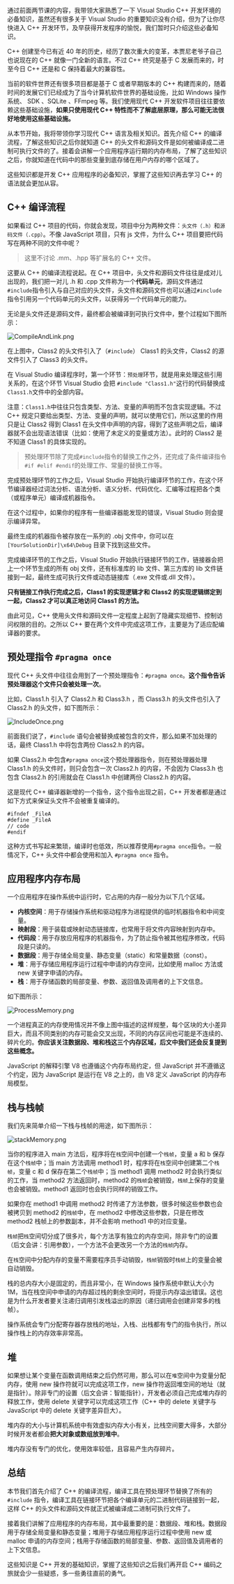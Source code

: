 通过前面两节课的内容，我带领大家熟悉了一下 Visual Studio C++ 开发环境的必备知识，虽然还有很多关于 Visual Studio 的重要知识没有介绍，但为了让你尽快进入 C++ 开发环节，及早获得开发程序的愉悦，我们暂时只介绍这些必备知识。

C++ 创建至今已有近 40 年的历史，经历了数次重大的变革，本贾尼老爷子自己也说现在的 C++ 就像一门全新的语言。不过 C++ 终究是基于 C 发展而来的，时至今日 C++ 还是和 C 保持着最大的兼容性。

当前的软件世界还有很多项目都是基于 C 或者早期版本的 C++ 构建而来的，随着时间的发展它们已经成为了当今计算机软件世界的基础设施，比如 Windows 操作系统、 SDK 、SQLite 、FFmpeg 等。我们使用现代 C++ 开发软件项目往往要依赖这些基础设施，**如果只使用现代 C++ 特性而不了解底层原理，那么可能无法很好地使用这些基础设施。**

从本节开始，我将带领你学习现代 C++ 语言及相关知识。首先介绍 C++ 的编译流程，了解这些知识之后你就知道 C++ 的头文件和源码文件是如何被编译成二进制可执行文件的了。接着会讲解一个应用程序运行期的内存布局，了解了这些知识之后，你就知道在代码中的那些变量到底存储在用户内存的哪个区域了。

这些知识都是开发 C++ 应用程序的必备知识，掌握了这些知识再去学习 C++ 的语法就会更加从容。

C++ 编译流程
--------

如果看过 C++ 项目的代码，你就会发现，项目中分为两种文件：`头文件（.h）`和`源码文件（.cpp）`。不像 JavaScript 项目，只有 js 文件，为什么 C++ 项目要把代码写在两种不同的文件中呢？

> 这里不讨论 .mm、.hpp 等扩展名的 C++ 文件。

这要从 C++ 的编译流程说起。在 C++ 项目中，头文件和源码文件往往是成对儿出现的，我们把一对儿 .h 和 .cpp 文件称为一个**代码单元**，源码文件通过`#include`指令引入与自己对应的头文件，头文件和源码文件也可以通过`#include`指令引用另一个代码单元的头文件，以获得另一个代码单元的能力。

无论是头文件还是源码文件，最终都会被编译到可执行文件中，整个过程如下图所示：

![CompileAndLink.png](https://p1-juejin.byteimg.com/tos-cn-i-k3u1fbpfcp/98fddb58747845248f70c9c9d06f1272~tplv-k3u1fbpfcp-jj-mark:1600:0:0:0:q75.image#?w=1034&h=1348&s=145535&e=png&b=fef8f8)

在上图中，Class2 的头文件引入了（`#include`） Class1 的头文件，Class2 的源文件引入了 Class3 的头文件。

在 Visual Studio 编译程序时，第一个环节：`预处理`环节，就是用来处理这些引用关系的，在这个环节 Visual Studio 会把 `#include "Class1.h"`这行的代码替换成`Class1.h`文件中的全部内容。

注意：`Class1.h`中往往只包含类型、方法、变量的声明而不包含实现逻辑。不过 C++ 规定只要给出类型、方法、变量的声明，就可以使用它们，所以这里的作用只是让 Class2 得到 Class1 在头文件中声明的内容，得到了这些声明之后，编译器就不会出现语法错误（比如：使用了未定义的变量或方法）。此时的 Class2 是不知道 Class1 的具体实现的。

> 预处理环节除了完成`#include`指令的替换工作之外，还完成了条件编译指令`#if #elif #endif`的处理工作、常量的替换工作等。

完成预处理环节的工作之后，Visual Studio 开始执行编译环节的工作，在这个环节编译器经过词法分析、语法分析、语义分析、代码优化、汇编等过程把各个类（或程序单元）编译成机器指令。

在这个过程中，如果你的程序有一些编译器能发现的错误，Visual Studio 则会提示编译异常。

最终生成的机器指令被存放在一系列的 .obj 文件中，你可以在`[YourSolutionDir]\x64\Debug` 目录下找到这些文件。

完成编译环节的工作之后，Visual Studio 开始执行链接环节的工作，链接器会把上一个环节生成的所有 obj 文件，还有标准库的 lib 文件、第三方库的 lib 文件链接到一起，最终生成可执行文件或动态链接库（.exe 文件或.dll 文件）。

**只有链接工作执行完成之后，Class1 的实现逻辑才和 Class2 的实现逻辑绑定到一起，Class2 才可以真正地访问 Class1 的方法。**

由此可见，C++ 使用头文件和源码文件一定程度上起到了隐藏实现细节、控制访问权限的目的。之所以 C++ 要在两个文件中完成这项工作，主要是为了适应配编译器的要求。

预处理指令 `#pragma once`
--------------------

现代 C++ 头文件中往往会用到了一个预处理指令：`#pragma once`。**这个指令告诉预处理器这个文件只会被处理一次**。

比如，Class1.h 引入了 Class2.h 和 Class3.h ，而 Class3.h 的头文件也引入了 Class2.h 的头文件，如下图所示：

![IncludeOnce.png](https://p6-juejin.byteimg.com/tos-cn-i-k3u1fbpfcp/24b7efb889524acaaed6deae525b2694~tplv-k3u1fbpfcp-jj-mark:1600:0:0:0:q75.image#?w=839&h=698&s=18613&e=png&b=fdfafa)

前面我们说了，`#include` 语句会被替换成被包含的文件，那么如果不加处理的话，最终 Class1.h 中将包含两份 Class2.h 的内容。

如果 Class2.h 中包含`#pragma once`这个预处理器指令，则在预处理器处理 Class1.h 的头文件时，则只会包含一次 Class2.h 的内容，不会因为 Class3.h 也包含 Class2.h 的引用就会在 Class1.h 中创建两份 Class2.h 的内容。

这是现代 C++ 编译器新增的一个指令，这个指令出现之前，C++ 开发者都是通过如下方式来保证头文件不会被重复编译的。

    #ifndef _FileA
    #define _FileA
    // code
    #endif
    

这种方式书写起来繁琐，编译时也低效，所以推荐使用`#pragma once`指令。一般情况下，C++ 头文件中都会使用和加入 `#pragma once` 指令。

应用程序内存布局
--------

一个应用程序在操作系统中运行时，它占用的内存一般分为以下几个区域。

*   **内核空间**：用于存储操作系统和驱动程序为进程提供的临时机器指令和中间变量。
*   **映射段**：用于装载或映射动态链接库，也常用于将文件内容映射到内存中。
*   **代码段**：用于存放应用程序的机器指令，为了防止指令被其他程序修改，代码段是只读的。
*   **数据段**：用于存储全局变量、静态变量（static）和常量数据（const）。
*   **堆**：用于存储应用程序运行过程中申请的内存空间，比如使用 malloc 方法或 new 关键字申请的内存。
*   **栈**：用于存储函数的局部变量、参数、返回值及调用者的上下文信息。

如下图所示：

![ProcessMemory.png](https://p9-juejin.byteimg.com/tos-cn-i-k3u1fbpfcp/477d1d2dcf35467385f7b6070111bc22~tplv-k3u1fbpfcp-jj-mark:1600:0:0:0:q75.image#?w=1371&h=337&s=11132&e=png&b=fdf6f5)

一个进程真正的内存使用情况并不像上图中描述的这样规整，每个区块的大小差异巨大，而且不同类别的内存可能会交叉出现，不同的内存区间也可能是不连续的、碎片化的。**你应该关注数据段、堆和栈这三个内存区域，后文中我们还会反复提到这些概念。**

JavaScript 的解释引擎 V8 也遵循这个内存布局约定，但 JavaScript 并不遵循这个约定，因为 JavaScript 是运行在 V8 之上的，由 V8 定义 JavaScript 的内存布局模型。

栈与栈帧
----

我们先来简单介绍一下栈与栈帧的用途，如下图所示：

![stackMemory.png](https://p1-juejin.byteimg.com/tos-cn-i-k3u1fbpfcp/1855323aa7da406ca8f13628a49de5c7~tplv-k3u1fbpfcp-jj-mark:1600:0:0:0:q75.image#?w=550&h=718&s=23497&e=png&b=fff9f9)

当你的程序进入 main 方法后，程序将在`栈`空间中创建一个`栈帧`，变量 a 和 b 保存在这个`栈帧`中；当 main 方法调用 method1 时，程序将在`栈`空间中创建第二个`栈帧`，变量 c 和 d 保存在第二个`栈帧`中；当 method1 调用 method2 时会执行类似的工作，当 method2 方法返回时，method2 的`栈帧`会被销毁，`栈帧`上保存的变量也会被销毁。method1 返回时也会执行同样的销毁工作。

如果你在 method1 中调用 method2 时传递了方法参数，很多时候这些参数也会被拷贝到 method2 的`栈帧`中，在 method2 中修改这些参数，只是在修改 method2 栈帧上的参数副本，并不会影响 method1 中的对应变量。

`栈帧`把`栈`空间切分成了很多片，每个方法享有独立的内存空间，除非专门的设置（后文会讲：引用参数），一个方法不会更改另一个方法的`栈帧`内存。

在`栈`空间中分配内存的变量不需要程序员手动销毁，`栈帧`销毁时`栈帧`上的变量会被自动销毁。

栈的总内存大小是固定的，而且非常小，在 Windows 操作系统中默认大小为 1M，当在栈空间中申请的内存超过栈的剩余空间时，将提示内存溢出错误。这也是为什么开发者要关注递归调用引发栈溢出的原因（递归调用会创建非常多的栈帧）。

操作系统会专门分配寄存器存放栈的地址，入栈、出栈都有专门的指令执行，所以操作栈上的内存效率非常高。

堆
-

如果想让某个变量在函数调用结束之后仍然可用，那么可以在`堆`空间中为变量分配内存，使用 new 操作符就可以完成这项工作，new 操作符返回堆空间的地址（就是指针）。除非专门的设置（后文会讲：智能指针），开发者必须自己完成堆内存的释放工作，使用 delete 关键字可以完成这项工作（C++ 中的 delete 关键字与 JavaScript 中的 delete 关键字差异巨大）。

堆内存的大小与计算机系统中有效虚拟内存大小有关，比栈空间要大得多，大部分时候开发者都会**把大对象或数组放到堆中**。

堆内存没有专门的优化，使用效率较低，且容易产生内存碎片。

总结
--

本节我们首先介绍了 C++ 的编译流程，编译工具在预处理环节替换了所有的 `#include` 指令，编译工具在链接环节把各个编译单元的二进制代码链接到一起，这样 C++ 的头文件和源码文件就正式被编译成二进制可执行文件了。

接着我们讲解了应用程序的内存布局，其中最重要的是：数据段、堆和栈。数据段用于存储全局变量和静态变量；堆用于存储应用程序运行过程中使用 new 或 malloc 申请的内存空间；栈用于存储函数的局部变量、参数、返回值及调用者的上下文信息。

这些知识是 C++ 开发的基础知识，掌握了这些知识之后我们再开启 C++ 编码之旅就会少一些疑惑，多一些勇往直前的勇气。